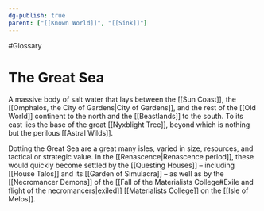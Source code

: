 ```yaml
---
dg-publish: true
parent: ["[[Known World]]", "[[Sink]]"]
---
```

#Glossary
# The Great Sea

A massive body of salt water that lays between the [[Sun Coast]], the [[Omphalos, the City of Gardens|City of Gardens]], and the rest of the [[Old World]] continent to the north and the [[Beastlands]] to the south. To its east lies the base of the great [[Nyxblight Tree]], beyond which is nothing but the perilous [[Astral Wilds]].

Dotting the Great Sea are a great many isles, varied in size, resources, and tactical or strategic value. In the [[Renascence|Renascence period]], these would quickly become settled by the [[Questing Houses]] – including [[House Talos]] and its [[Garden of Simulacra]] – as well as by the [[Necromancer Demons]] of the [[Fall of the Materialists College#Exile and flight of the necromancers|exiled]] [[Materialists College]] on the [[Isle of Melos]].